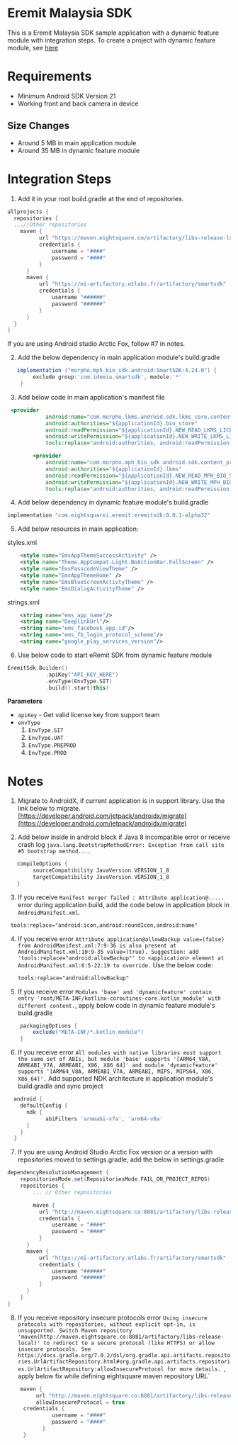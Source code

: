 # Eremit Malaysia SDK
This is a Eremit Malaysia SDK sample application with a dynamic feature module with integration steps. To create a project with dynamic feature module, see [here](https://developer.android.com/guide/playcore/feature-delivery)

Requirements
============

* Minimum Android SDK Version 21
* Working front and back camera in device

Size Changes 
------------
* Around 5 MB in main application module
* Around 35 MB in dynamic feature module

Integration Steps
=================

1. Add it in your root build.gradle at the end of repositories. 
  ```gradle
  allprojects {
    repositories {
	...//Other repositories	
      maven {
            url "https://maven.eightsquare.co/artifactory/libs-release-local"
            credentials {
                username = "####"
                password = "####"
            }
        }
        maven {
            url "https://mi-artifactory.otlabs.fr/artifactory/smartsdk"
            credentials {
                username "######"
                password "######"
            }
        }
    }
}
```
  If you are using Android studio Arctic Fox, follow #7 in notes.

2. Add the below dependency in main application module's build.gradle
```gradle
   implementation ("morpho.mph_bio_sdk.android:SmartSDK:4.24.0") {
        exclude group:'com.idemia.smartsdk', module:'*'
    }
```

3. Add below code in main application's manifest file
```xml
 <provider
            android:name="com.morpho.lkms.android.sdk.lkms_core.content_provider.LkmsStoreProvider"
            android:authorities="${applicationId}.bio_store"
            android:readPermission="${applicationId}.NEW_READ_LKMS_LICENSE_PROVIDER"
            android:writePermission="${applicationId}.NEW_WRITE_LKMS_LICENSE_PROVIDER"
            tools:replace="android:authorities, android:readPermission, android:writePermission" />

        <provider
            android:name="com.morpho.mph_bio_sdk.android.sdk.content_provider.BioStoreProvider"
            android:authorities="${applicationId}.lkms"
            android:readPermission="${applicationId}.NEW_READ_MPH_BIO_SDK_PROVIDER"
            android:writePermission="${applicationId}.NEW_WRITE_MPH_BIO_SDK_PROVIDER"
            tools:replace="android:authorities, android:readPermission, android:writePermission" />
```

4. Add below dependency in dynamic feature module's build.gradle
```gradle
implementation "com.eightsquarei.eremit:eremitsdk:0.0.1-alpha32"
````

5. Add below resources in main application: 

styles.xml
```xml
    <style name="EmsAppThemeSuccessActivity" />
    <style name="Theme.AppCompat.Light.NoActionBar.FullScreen" />
    <style name="EmsPasscodeViewTheme" />
    <style name="EmsAppThemeHome" />
    <style name="EmsBlueScreenActivtyTheme" />
    <style name="EmsDialogActivityTheme" />
```

strings.xml
```xml
    <string name="ems_app_name"/>
    <string name="DeeplinkUrl"/>
    <string name="ems_facebook_app_id"/>
    <string name="ems_fb_login_protocol_scheme"/>
    <string name="google_play_services_version"/>
```

6. Use below code to start eRemit SDK from dynamic feature module
```kotlin
EremitSdk.Builder()
            .apiKey("API_KEY_HERE")
            .envType(EnvType.SIT)
            .build().start(this)
```
  **Parameters**  
  * `apiKey` - Get valid license key from support team
  * `envType`
    1. `EnvType.SIT`
    2. `EnvType.UAT`
    3. `EnvType.PREPROD`
    4. `EnvType.PROD`
  

  
Notes
=======

1. Migrate to AndroidX, if current application is in support library. 
   Use the link below to migrate.
     [https://developer.android.com/jetpack/androidx/migrate](https://developer.android.com/jetpack/androidx/migrate)

2. Add below inside in android block if Java 8 incompatible error or receive crash log `java.lang.BootstrapMethodError: Exception from call site #5 bootstrap method....`
```gradle
   compileOptions {
        sourceCompatibility JavaVersion.VERSION_1_8
        targetCompatibility JavaVersion.VERSION_1_8
   }
```
3. If you receive `Manifest merger failed : Attribute application@.....` error during application build, add the code below in application block in `AndroidManifest.xml`.
```xml
 tools:replace="android:icon,android:roundIcon,android:name"
```

4. If you receive error `Attribute application@allowBackup value=(false) from AndroidManifest.xml:7:9-36
	is also present at AndroidManifest.xml:10:9-35 value=(true).
	Suggestion: add 'tools:replace="android:allowBackup"' to <application> element at AndroidManifest.xml:6:5-22:19 to override.`
    Use the below code:
    ```xml
    tools:replace="android:allowBackup"
    ```
5. If you receive error `Modules 'base' and 'dynamicfeature' contain entry 'root/META-INF/kotlinx-coroutines-core.kotlin_module' with different content.`, apply below code in dynamic feature module's build.gradle
```gradle
    packagingOptions {
        exclude("META-INF/*.kotlin_module")
    }
```
 
 6. If you receive error `All modules with native libraries must support the same set of ABIs, but module 'base' supports '[ARM64_V8A, ARMEABI_V7A, ARMEABI, X86, X86_64]' and module 'dynamicfeature' supports '[ARM64_V8A, ARMEABI_V7A, ARMEABI, MIPS, MIPS64, X86, X86_64]'.`
 Add supported NDK architecture in application module's build.gradle and sync project
```gradle
  android {
    defaultConfig {
      ndk {
            abiFilters 'armeabi-v7a', 'arm64-v8a'
      }
    }
  }
  ```
7. If you are using Android Studio Arctic Fox version or a version with repositories moved to settings.gradle, add the below in settings.gradle 
```gradle
dependencyResolutionManagement {
    repositoriesMode.set(RepositoriesMode.FAIL_ON_PROJECT_REPOS)
    repositories {
        ... // Other repositories

        maven {
          url "http://maven.eightsquare.co:8081/artifactory/libs-release-local"
          credentials {
              username = "####"
              password = "####"
          }
      }
      maven {
          url "https://mi-artifactory.otlabs.fr/artifactory/smartsdk"
          credentials {
              username "######"
              password "######"
          }
      }
    }
}
```

8. If you receive repository insecure protocols error `Using insecure protocols with repositories, without explicit opt-in, is unsupported. Switch Maven repository 'maven(http://maven.eightsquare.co:8081/artifactory/libs-release-local)' to redirect to a secure protocol (like HTTPS) or allow insecure protocols. See https://docs.gradle.org/7.0.2/dsl/org.gradle.api.artifacts.repositories.UrlArtifactRepository.html#org.gradle.api.artifacts.repositories.UrlArtifactRepository:allowInsecureProtocol for more details. `, apply below fix while defining eightsquare maven repository URL`
```gradle
	maven {
         url "http://maven.eightsquare.co:8081/artifactory/libs-release-local"
         allowInsecureProtocol = true
	 credentials {
              username = "####"
              password = "####"
           }
   	 }

